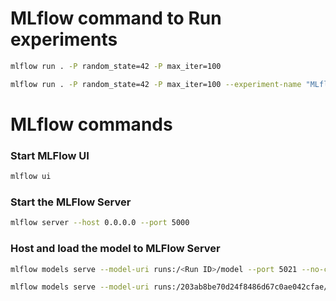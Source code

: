 # MLflow command to Run experiments

```bash
mlflow run . -P random_state=42 -P max_iter=100
```

```bash
mlflow run . -P random_state=42 -P max_iter=100 --experiment-name "MLflow-Project-1.0"
```


# MLflow commands 

### Start MLFlow UI
```bash
mlflow ui 
```

### Start the MLFlow Server
```bash
mlflow server --host 0.0.0.0 --port 5000
```

### Host and load the model to MLFlow Server 
```bash
mlflow models serve --model-uri runs:/<Run ID>/model --port 5021 --no-conda
```

```bash
mlflow models serve --model-uri runs:/203ab8be70d24f8486d67c0ae042cfae/model --port 5021 --no-conda
```

